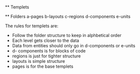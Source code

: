 ** Templets

** Folders
a-pages
b-layouts
c-regions
d-components
e-units

The rules for templets are:
* Follow the folder structure to keep in alphbetical order
* Each level gets closer to the data
* Data from entities should only go in d-components or e-units
* d- components is for blocks of code
* regions is just for tighter structure
* layouts is simple structure
* pages is for the base templets

